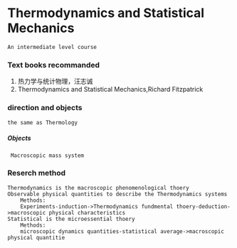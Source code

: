 # Thermodynamics and Statistical Mechanics
	An intermediate level course
### Text books recommanded
1. 热力学与统计物理，汪志诚
2.  Thermodynamics and Statistical Mechanics,Richard Fitzpatrick

### direction and objects
	the same as Thermology
##### Objects
	 Macroscopic mass system

### Reserch method
	Thermodynamics is the macroscopic phenomenological thoery
	Observable physical quantities to describe the Thermodynamics systems
		Methods:
		Experiments-induction->Thermodynamics fundmental thoery-deduction->macroscopic physical characteristics
	Statistical is the microessential thoery
		Methods:
		microscopic dynamics quantities-statistical average->macroscopic physical quantitie
		
 	

